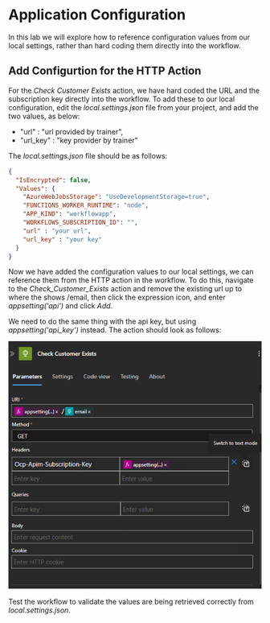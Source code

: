 # Application Configuration

In this lab we will explore how to reference configuration values from our local settings, rather than hard coding them directly into the workflow.

## Add Configurtion for the HTTP Action

For the *Check Customer Exists* action, we have hard coded the URL and the subscription key directly into the workflow. To add these to our local configuration, edit the *local.settings.json* file from your project, and add the two values, as below:

-    "url" : "url provided by trainer",
-    "url_key" : "key provider by trainer"

The *local.settings.json* file should be as follows:

```json
{
  "IsEncrypted": false,
  "Values": {
    "AzureWebJobsStorage": "UseDevelopmentStorage=true",
    "FUNCTIONS_WORKER_RUNTIME": "node",
    "APP_KIND": "workflowapp",
    "WORKFLOWS_SUBSCRIPTION_ID": "",
    "url" : "your url",
    "url_key" : "your key"
  }
}
```
Now we have added the configuration values to our local settings, we can reference them from the HTTP action in the workflow. To do this, navigate to the *Check_Customer_Exists* action and remove the existing url up to where the shows /email, then click the expression icon, and enter *appsetting('api')* and click *Add*.

We need to do the same thing with the api key, but using *appsetting('api_key')* instead. The action should look as follows:

![App Setting](<images/workflow - appsetting.png>)

Test the workflow to validate the values are being retrieved correctly from *local.settings.json*.






